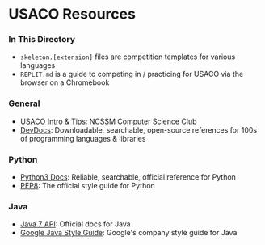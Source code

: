# USACO Resources

### In This Directory
* `skeleton.[extension]` files are competition templates for various languages
* `REPLIT.md` is a guide to competing in / practicing for USACO via the browser on a Chromebook

### General
* [USACO Intro & Tips](https://docs.google.com/document/d/1S8PPepV-HRwnPo4LPam7DOQhhOal2MckkvtXLzFgEQE/edit): NCSSM Computer Science Club
* [DevDocs](devdocs.io): Downloadable, searchable, open-source references for 100s of programming languages & libraries

### Python
 * [Python3 Docs](https://docs.python.org/3/): Reliable, searchable, official reference for Python
 * [PEP8](https://www.python.org/dev/peps/pep-0008/): The official style guide for Python

### Java
  * [Java 7 API](https://docs.oracle.com/javase/7/docs/api/index.html?overview-summary.html): Official docs for Java
  * [Google Java Style Guide](https://google.github.io/styleguide/javaguide.html): Google's company style guide for Java
